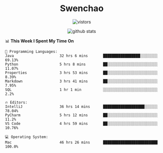 <h1 align="center">Swenchao</h3>

<p align="center">
  <img src="https://visitor-badge.glitch.me/badge?page_id=Swenchao" alt="vistors" />
</p>

<p align="center">
  <img src="https://github-readme-stats.vercel.app/api?username=Swenchao&count_private=true&show_icons=true&theme=vue-dark&hide_title=true" alt="github stats" />
</p>

<!--START_SECTION:waka-->
📊 **This Week I Spent My Time On** 

```text
💬 Programming Languages: 
Java                     32 hrs 6 mins       █████████████████░░░░░░░░   69.13% 
Python                   5 hrs 8 mins        ██░░░░░░░░░░░░░░░░░░░░░░░   11.07% 
Properties               3 hrs 53 mins       ██░░░░░░░░░░░░░░░░░░░░░░░   8.39% 
Markdown                 3 hrs 41 mins       ██░░░░░░░░░░░░░░░░░░░░░░░   7.95% 
SQL                      1 hr 1 min          ░░░░░░░░░░░░░░░░░░░░░░░░░   2.2%

🔥 Editors: 
IntelliJ                 36 hrs 14 mins      ███████████████████░░░░░░   78.04% 
PyCharm                  5 hrs 12 mins       ██░░░░░░░░░░░░░░░░░░░░░░░   11.2% 
VS Code                  4 hrs 59 mins       ██░░░░░░░░░░░░░░░░░░░░░░░   10.76%

💻 Operating System: 
Mac                      46 hrs 26 mins      █████████████████████████   100.0%

```


<!--END_SECTION:waka-->

